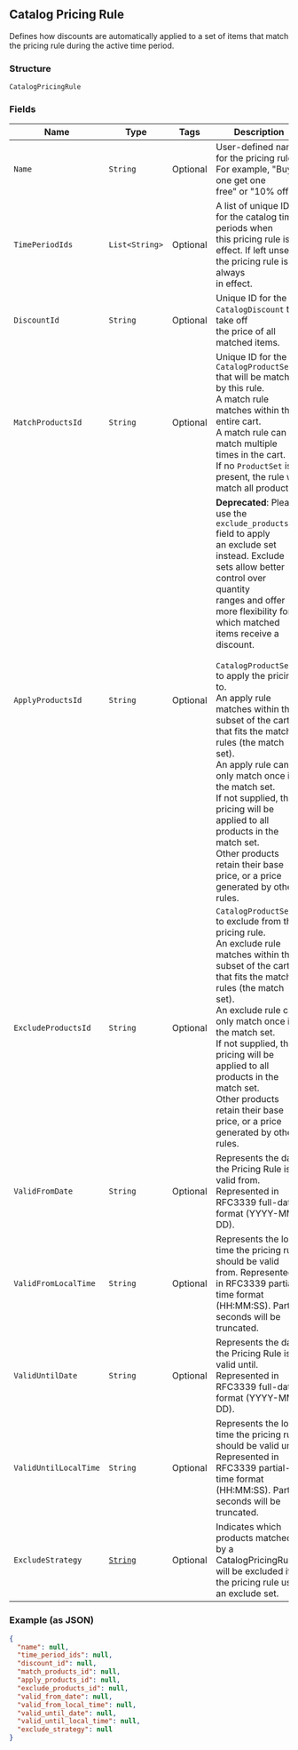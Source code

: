 ## Catalog Pricing Rule

Defines how discounts are automatically applied to a set of items that match the pricing rule 
during the active time period.

### Structure

`CatalogPricingRule`

### Fields

| Name | Type | Tags | Description |
|  --- | --- | --- | --- |
| `Name` | `String` | Optional | User-defined name for the pricing rule. For example, "Buy one get one<br>free" or "10% off". |
| `TimePeriodIds` | `List<String>` | Optional | A list of unique IDs for the catalog time periods when<br>this pricing rule is in effect. If left unset, the pricing rule is always<br>in effect. |
| `DiscountId` | `String` | Optional | Unique ID for the `CatalogDiscount` to take off<br>the price of all matched items. |
| `MatchProductsId` | `String` | Optional | Unique ID for the `CatalogProductSet` that will be matched by this rule.<br>A match rule matches within the entire cart.<br>A match rule can match multiple times in the cart.<br>If no `ProductSet` is present, the rule will match all products. |
| `ApplyProductsId` | `String` | Optional | __Deprecated__: Please use the `exclude_products_id` field to apply<br>an exclude set instead. Exclude sets allow better control over quantity<br>ranges and offer more flexibility for which matched items receive a discount.<br><br>`CatalogProductSet` to apply the pricing to.<br>An apply rule matches within the subset of the cart that fits the match rules (the match set).<br>An apply rule can only match once in the match set.<br>If not supplied, the pricing will be applied to all products in the match set.<br>Other products retain their base price, or a price generated by other rules. |
| `ExcludeProductsId` | `String` | Optional | `CatalogProductSet` to exclude from the pricing rule.<br>An exclude rule matches within the subset of the cart that fits the match rules (the match set).<br>An exclude rule can only match once in the match set.<br>If not supplied, the pricing will be applied to all products in the match set.<br>Other products retain their base price, or a price generated by other rules. |
| `ValidFromDate` | `String` | Optional | Represents the date the Pricing Rule is valid from. Represented in RFC3339 full-date format (YYYY-MM-DD). |
| `ValidFromLocalTime` | `String` | Optional | Represents the local time the pricing rule should be valid from. Represented in RFC3339 partial-time format<br>(HH:MM:SS). Partial seconds will be truncated. |
| `ValidUntilDate` | `String` | Optional | Represents the date the Pricing Rule is valid until. Represented in RFC3339 full-date format (YYYY-MM-DD). |
| `ValidUntilLocalTime` | `String` | Optional | Represents the local time the pricing rule should be valid until. Represented in RFC3339 partial-time format<br>(HH:MM:SS). Partial seconds will be truncated. |
| `ExcludeStrategy` | [`String`](/doc/models/exclude-strategy.md) | Optional | Indicates which products matched by a CatalogPricingRule<br>will be excluded if the pricing rule uses an exclude set. |

### Example (as JSON)

```json
{
  "name": null,
  "time_period_ids": null,
  "discount_id": null,
  "match_products_id": null,
  "apply_products_id": null,
  "exclude_products_id": null,
  "valid_from_date": null,
  "valid_from_local_time": null,
  "valid_until_date": null,
  "valid_until_local_time": null,
  "exclude_strategy": null
}
```

